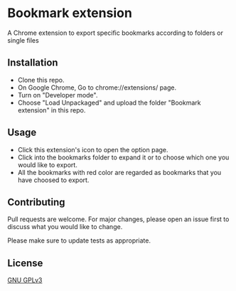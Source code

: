 # Bookmark extension

A Chrome extension to export specific bookmarks according to folders or single files

## Installation

- Clone this repo.
- On Google Chrome, Go to chrome://extensions/ page.
- Turn on "Developer mode".
- Choose "Load Unpackaged" and upload the folder "Bookmark extension" in this repo.

## Usage

- Click this extension's icon to open the option page.
- Click into the bookmarks folder to expand it or to choose which one you would like to export.
- All the bookmarks with red color are regarded as bookmarks that you have choosed to export.

## Contributing
Pull requests are welcome. For major changes, please open an issue first to discuss what you would like to change.

Please make sure to update tests as appropriate.

## License
[GNU GPLv3](https://choosealicense.com/licenses/gpl-3.0/)
